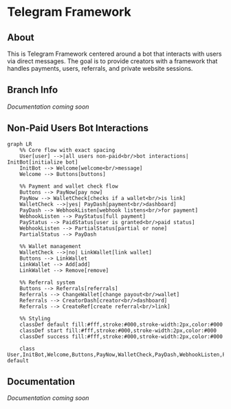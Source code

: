 # Telegram Framework

## About

This is Telegram Framework centered around a bot that interacts with users via direct messages. The goal is to provide creators with a framework that handles payments, users, referrals, and private website sessions.

## Branch Info

*Documentation coming soon*

## Non-Paid Users Bot Interactions

```mermaid
graph LR
    %% Core flow with exact spacing
    User[user] -->|all users non-paid<br/>bot interactions| InitBot[initialize bot]
    InitBot --> Welcome[welcome<br/>message]
    Welcome --> Buttons[buttons]
    
    %% Payment and wallet check flow
    Buttons --> PayNow[pay now]
    PayNow --> WalletCheck[checks if a wallet<br/>is link]
    WalletCheck -->|yes| PayDash[payment<br/>dashboard]
    PayDash --> WebhookListen[webhook listens<br/>for payment]
    WebhookListen --> PayStatus[full payment]
    PayStatus --> PaidStatus[user is granted<br/>paid status]
    WebhookListen --> PartialStatus[partial or none]
    PartialStatus --> PayDash
    
    %% Wallet management
    WalletCheck -->|no| LinkWallet[link wallet]
    Buttons --> LinkWallet
    LinkWallet --> Add[add]
    LinkWallet --> Remove[remove]
    
    %% Referral system
    Buttons --> Referrals[referrals]
    Referrals --> ChangeWallet[change payout<br/>wallet]
    Referrals --> CreatorDash[creator<br/>dashboard]
    Referrals --> CreateRef[create referral<br/>link]
    
    %% Styling
    classDef default fill:#fff,stroke:#000,stroke-width:2px,color:#000
    classDef start fill:#fff,stroke:#000,stroke-width:2px,color:#000
    classDef success fill:#fff,stroke:#000,stroke-width:2px,color:#000
    
    class User,InitBot,Welcome,Buttons,PayNow,WalletCheck,PayDash,WebhookListen,PayStatus,PaidStatus,PartialStatus,LinkWallet,Add,Remove,Referrals,ChangeWallet,CreatorDash,CreateRef default
```

## Documentation

*Documentation coming soon*
